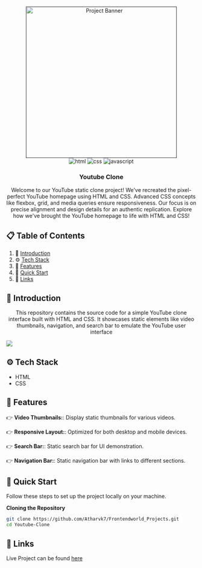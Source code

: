

<div align="center">
  <br />
    <a href="" target="_blank">
      <img src="https://res.cloudinary.com/dswary0vy/image/upload/v1714314085/youtubecloneoutput_gn5kwl.png" alt="Project Banner" width="400px">
    </a>
  <br />

  <div>
    <img src="https://img.shields.io/badge/Html-black?style=for-the-badge&logoColor=white&logo=html&color=61DAFB" alt="html" />
    <img src="https://img.shields.io/badge/Css-black?style=for-the-badge&logoColor=white&logo=css&color=FD366E" alt="css" />
    <img src="https://img.shields.io/badge/Javascript-black?style=for-the-badge&logoColor=white&logo=javascript&color=06B6D4" alt="javascript" />
  </div>

  <h3 align="center">Youtube Clone</h3>

   <div align="center">
    Welcome to our YouTube static clone project! We've recreated the pixel-perfect YouTube homepage using HTML and CSS. Advanced CSS concepts like flexbox, grid, and media queries ensure responsiveness. Our focus is on precise alignment and design details for an authentic replication. Explore how we've brought the YouTube homepage to life with HTML and CSS!
    </div>
</div>

## 📋 <a name="table">Table of Contents</a>

1. 🤖 [Introduction](#introduction)
2. ⚙️ [Tech Stack](#tech-stack)
3. 🔋 [Features](#features)
4. 🤸 [Quick Start](#quick-start)
5. 🔗 [Links](#links)

## <a name="introduction">🤖 Introduction</a>

<div align="center">
This repository contains the source code for a simple YouTube clone interface built with HTML and CSS. It showcases static elements like video thumbnails, navigation, and search bar to emulate the YouTube user interface
</div>

<a href="https://www.linkedin.com/company/frontendworld/" target="_blank"><img src="https://github.com/sujatagunale/EasyRead/assets/151519281/618f4872-1e10-42da-8213-1d69e486d02e" /></a>

## <a name="tech-stack">⚙️ Tech Stack</a>
- HTML
- CSS

## <a name="features">🔋 Features</a>

👉 **Video Thumbnails:**: Display static thumbnails for various videos.

👉 **Responsive Layout:**: Optimized for both desktop and mobile devices.

👉 **Search Bar:**: Static search bar for UI demonstration.

👉 **Navigation Bar:**:  Static navigation bar with links to different sections.


## <a name="quick-start">🤸 Quick Start</a>

Follow these steps to set up the project locally on your machine.

**Cloning the Repository**

```bash
git clone https://github.com/Atharvk7/Frontendworld_Projects.git
cd Youtube-Clone
```

## <a name="links">🔗 Links</a>
Live Project can be found [here](https://youtube-clone-by-frontendworld.netlify.app/)

